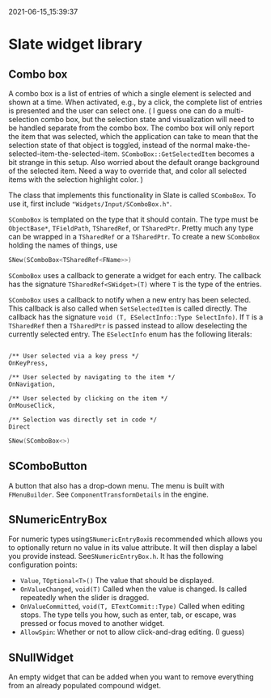 2021-06-15_15:39:37

# Slate widget library

## Combo box

A combo box is a list of entries of which a single element is selected and shown at a time.
When activated, e.g., by a click, the complete list of entries is presented and the user can select one.
(
I guess one can do a multi-selection combo box, but the selection state and visualization will need to be handled separate from the combo box.
The combo box will only report the item that was selected, which the application can take to mean that the selection state of that object is toggled, instead of the normal make-the-selected-item-the-selected-item.
`SComboBox::GetSelectedItem` becomes a bit strange in this setup.
Also worried about the default orange background of the selected item.
Need a way to override that, and color all selected items with the selection highlight color.
)

The class that implements this functionality in Slate is called `SComboBox`.
To use it, first include `"Widgets/Input/SComboBox.h"`.

`SComboBox` is templated on the type that it should contain.
The type must be `ObjectBase*`, `TFieldPath`, `TSharedRef`, or `TSharedPtr`.
Pretty much any type can be wrapped in a `TSharedRef` or a `TSharedPtr`.
To create a new `SComboBox` holding the names of things, use
```cpp
SNew(SComboBox<TSharedRef<FName>>)
```

`SComboBox` uses a callback to generate a widget for each entry.
The callback has the signature `TSharedRef<SWidget>(T)` where `T` is the type of the entries.

`SComboBox` uses a callback to notify when a new entry has been selected.
This callback is also called when `SetSelectedItem` is called directly.
The callback has the signature `void (T, ESelectInfo::Type SelectInfo)`.
If `T` is a `TSharedRef` then a `TSharedPtr` is passed instead to allow deselecting the currently selected entry.
The `ESelectInfo` enum has the following literals:
```

/** User selected via a key press */
OnKeyPress,

/** User selected by navigating to the item */
OnNavigation,

/** User selected by clicking on the item */
OnMouseClick,

/** Selection was directly set in code */
Direct
```

```cpp
SNew(SComboBox<>)
```

## SComboButton

A button that also has a drop-down menu.
The menu is built with `FMenuBuilder`.
See `ComponentTransformDetails` in the engine.


## SNumericEntryBox

For numeric types using`SNumericEntryBox`is recommended which allows you to optionally return no value in its value attribute. It will then display a label you provide instead. See`SNumericEntryBox.h`.
It has the following configuration points:
- `Value`, `TOptional<T>()`
The value that should be displayed.
- `OnValueChanged`, `void(T)`
Called when the value is changed. Is called repeatedly when the slider is dragged.
- `OnValueCommitted`, `void(T, ETextCommit::Type)`
Called when editing stops. The type tells you how, such as enter, tab, or escape, was pressed or focus moved to another widget.
- `AllowSpin`:
Whether or not to allow click-and-drag editing. (I guess)

## SNullWidget

An empty widget that can be added when you want to remove everything from an already populated compound widget.